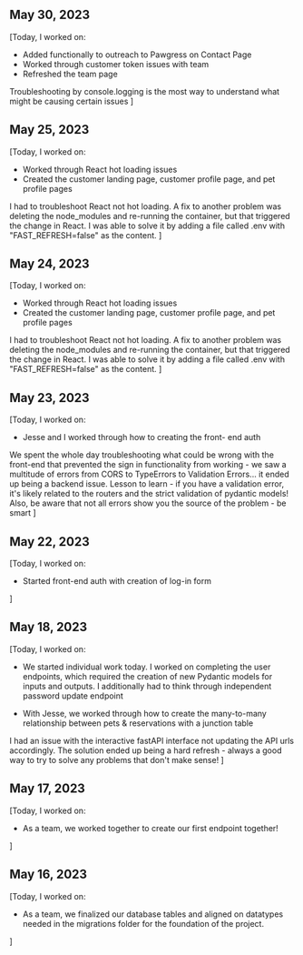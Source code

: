 ## May 30, 2023

[Today, I worked on:

- Added functionally to outreach to Pawgress on Contact Page
- Worked through customer token issues with team
- Refreshed the team page

Troubleshooting by console.logging is the most way to understand
what might be causing certain issues
]
## May 25, 2023

[Today, I worked on:

- Worked through React hot loading issues
- Created the customer landing page, customer profile page,
  and pet profile pages

I had to troubleshoot React not hot loading. A fix to another
problem was deleting the node_modules and re-running the container,
but that triggered the change in React. I was able to solve it by
adding a file called .env with "FAST_REFRESH=false" as the content.
]

## May 24, 2023

[Today, I worked on:

- Worked through React hot loading issues
- Created the customer landing page, customer profile page,
  and pet profile pages

I had to troubleshoot React not hot loading. A fix to another
problem was deleting the node_modules and re-running the container,
but that triggered the change in React. I was able to solve it by
adding a file called .env with "FAST_REFRESH=false" as the content.
]

## May 23, 2023

[Today, I worked on:

- Jesse and I worked through how to creating the front-
  end auth

We spent the whole day troubleshooting what could be wrong
with the front-end that prevented the sign in functionality
from working - we saw a multitude of errors from CORS to
TypeErrors to Validation Errors... it ended up being a
backend issue. Lesson to learn - if you have a validation
error, it's likely related to the routers and the strict
validation of pydantic models! Also, be aware that not all
errors show you the source of the problem - be smart
]

## May 22, 2023

[Today, I worked on:

- Started front-end auth with creation of log-in form

]

## May 18, 2023

[Today, I worked on:

- We started individual work today. I worked on
  completing the user endpoints, which required the
  creation of new Pydantic models for inputs and
  outputs. I additionally had to think through
  independent password update endpoint

- With Jesse, we worked through how to create the
  many-to-many relationship between pets &
  reservations with a junction table

I had an issue with the interactive fastAPI interface
not updating the API urls accordingly. The solution
ended up being a hard refresh - always a good way to
try to solve any problems that don't make sense!
]

## May 17, 2023

[Today, I worked on:

- As a team, we worked together to create our first
  endpoint together!

]

## May 16, 2023

[Today, I worked on:

- As a team, we finalized our database tables and
  aligned on datatypes needed in the migrations folder
  for the foundation of the project.

]
